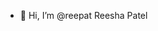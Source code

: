- 👋 Hi, I’m @reepat Reesha Patel


<!---
reepat/reepat is a ✨ special ✨ repository because its `README.md` (this file) appears on your GitHub profile.
You can click the Preview link to take a look at your changes.
--->
